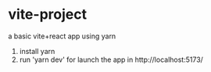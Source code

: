 # vite-project
a basic vite+react app using yarn

1. install yarn
2. run 'yarn dev' for launch the app in http://localhost:5173/
